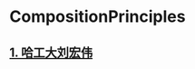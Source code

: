 # CompositionPrinciples

## [1. 哈工大刘宏伟](https://github.com/niu0217/CompositionPrinciples/tree/main/HGDLHW)
